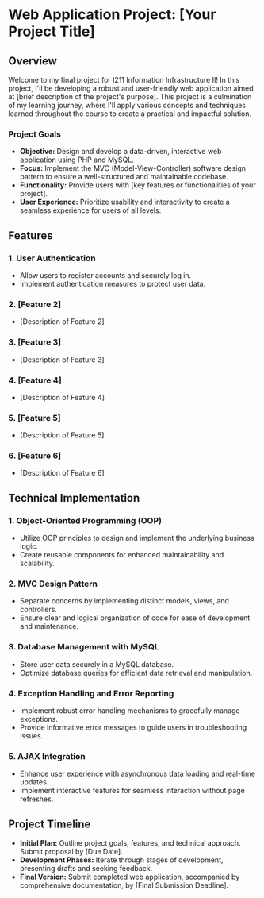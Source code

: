 # Web Application Project: [Your Project Title]

## Overview

Welcome to my final project for I211 Information Infrastructure II! In this project, I'll be developing a robust and user-friendly web application aimed at [brief description of the project's purpose]. This project is a culmination of my learning journey, where I'll apply various concepts and techniques learned throughout the course to create a practical and impactful solution.

### Project Goals

- **Objective:** Design and develop a data-driven, interactive web application using PHP and MySQL.
- **Focus:** Implement the MVC (Model-View-Controller) software design pattern to ensure a well-structured and maintainable codebase.
- **Functionality:** Provide users with [key features or functionalities of your project].
- **User Experience:** Prioritize usability and interactivity to create a seamless experience for users of all levels.

## Features

### 1. User Authentication
- Allow users to register accounts and securely log in.
- Implement authentication measures to protect user data.

### 2. [Feature 2]
- [Description of Feature 2]

### 3. [Feature 3]
- [Description of Feature 3]

### 4. [Feature 4]
- [Description of Feature 4]

### 5. [Feature 5]
- [Description of Feature 5]

### 6. [Feature 6]
- [Description of Feature 6]

## Technical Implementation

### 1. Object-Oriented Programming (OOP)
- Utilize OOP principles to design and implement the underlying business logic.
- Create reusable components for enhanced maintainability and scalability.

### 2. MVC Design Pattern
- Separate concerns by implementing distinct models, views, and controllers.
- Ensure clear and logical organization of code for ease of development and maintenance.

### 3. Database Management with MySQL
- Store user data securely in a MySQL database.
- Optimize database queries for efficient data retrieval and manipulation.

### 4. Exception Handling and Error Reporting
- Implement robust error handling mechanisms to gracefully manage exceptions.
- Provide informative error messages to guide users in troubleshooting issues.

### 5. AJAX Integration
- Enhance user experience with asynchronous data loading and real-time updates.
- Implement interactive features for seamless interaction without page refreshes.

## Project Timeline

- **Initial Plan:** Outline project goals, features, and technical approach. Submit proposal by [Due Date].
- **Development Phases:** Iterate through stages of development, presenting drafts and seeking feedback.
- **Final Version:** Submit completed web application, accompanied by comprehensive documentation, by [Final Submission Deadline].
